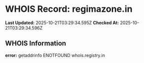 # WHOIS Record: regimazone.in

**Last Updated:** 2025-10-21T03:29:34.595Z
**Checked At:** 2025-10-21T03:29:34.596Z

## WHOIS Information

**error:** getaddrinfo ENOTFOUND whois.registry.in

